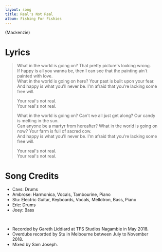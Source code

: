 ```yaml
---
layout: song
title: Real's Not Real
album: Fishing For Fishies
---
```


(Mackenzie)

# Lyrics

> What in the world is going on? That pretty picture's looking wrong.  
> If happy is all you wanna be, then I can see that the painting ain't painted with love.  
> What in the world is going on here? Your past is built upon your fear.  
> And happy is what you'll never be. I'm afraid that you're lacking some free will.  
>  
> Your real's not real.  
> Your real's not real.  
>  
> What in the world is going on? Can't we all just get along? Our candy is melting in the sun.  
> Can anyone be a martyr from hereafter? What in the world is going on now? Your farm is full of sacred cow.  
> And happy is what you'll never be. I'm afraid that you're lacking some free will.  
>  
> Your real's not real.  
> Your real's not real.  

# Song Credits

* Cavs: Drums
* Ambrose: Harmonica, Vocals, Tambourine, Piano
* Stu: Electric Guitar, Keyboards, Vocals, Mellotron, Bass, Piano
* Eric: Drums
* Joey: Bass
<br>

* Recorded by Gareth Liddiard at TFS Studios Nagambie in May 2018.
* Overdubs recorded by Stu in Melbourne between July to November 2018.
* Mixed by Sam Joseph.
